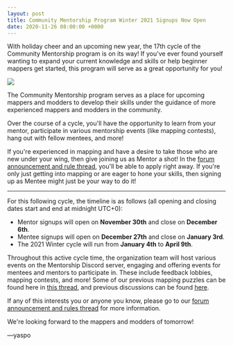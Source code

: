 ```yaml
---
layout: post
title: Community Mentorship Program Winter 2021 Signups Now Open
date: 2020-11-26 08:00:00 +0000
---
```


With holiday cheer and an upcoming new year, the 17th cycle of the Community Mentorship program is on its way! If you've ever found yourself wanting to expand your current knowledge and skills or help beginner mappers get started, this program will serve as a great opportunity for you!

![](/wiki/shared/news/banners/community-mentorship-program.jpg)

The Community Mentorship program serves as a place for upcoming mappers and modders to develop their skills under the guidance of more experienced mappers and modders in the community. 

Over the course of a cycle, you'll have the opportunity to learn from your mentor, participate in various mentorship events (like mapping contests), hang out with fellow mentees, and more!

If you're experienced in mapping and have a desire to take those who are new under your wing, then give joining us as Mentor a shot! In the [forum announcement and rule thread](https://osu.ppy.sh/community/forums/topics/1188335), you'll be able to apply right away. If you're only just getting into mapping or are eager to hone your skills, then signing up as Mentee might just be your way to do it!

---

For this following cycle, the timeline is as follows (all opening and closing dates start and end at midnight UTC+0):

- Mentor signups will open on **November 30th** and close on **December 6th**.
- Mentee signups will open on **December 27th** and close on **January 3rd**.
- The 2021 Winter cycle will run from **January 4th** to **April 9th**.

Throughout this active cycle time, the organization team will host various events on the Mentorship Discord server, engaging and offering events for mentees and mentors to participate in. These include feedback lobbies, mapping contests, and more! Some of our previous mapping puzzles can be found here in [this thread](https://osu.ppy.sh/community/forums/topics/565382), and previous discussions can be found [here](https://osu.ppy.sh/community/forums/topics/514122).

If any of this interests you or anyone you know, please go to our [forum announcement and rules thread](https://osu.ppy.sh/community/forums/topics/1188335) for more information.

We're looking forward to the mappers and modders of tomorrow! 

—yaspo
